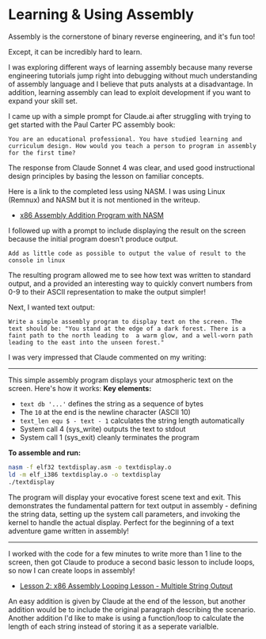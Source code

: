 # Learning & Using Assembly

Assembly is the cornerstone of binary reverse engineering, and it's fun too!

Except, it can be incredibly hard to learn.

I was exploring different ways of learning assembly because many reverse engineering tutorials jump right into debugging without much understanding of assembly language and I believe that puts analysts at a disadvantage. In addition, learning assembly can lead to exploit development if you want to expand your skill set.

I came up with a simple prompt for Claude.ai after struggling with trying to get started with the Paul Carter PC assembly book:

```
You are an educational professional. You have studied learning and curriculum design. How would you teach a person to program in assembly for the first time?
```

The response from Claude Sonnet 4 was clear, and used good instructional design principles by basing the lesson on familiar concepts.

Here is a link to the completed less using NASM. I was using Linux (Remnux) and NASM but it is not mentioned in the writeup.

* [x86 Assembly Addition Program with NASM](https://claude.ai/public/artifacts/a70d066c-24ab-45a4-b936-8e6cfd136b95)

I followed up with a prompt to include displaying the result on the screen because the initial program doesn't produce output.

```
Add as little code as possible to output the value of result to the console in linux
```

The resulting program allowed me to see how text was written to standard output, and a provided an interesting way to quickly convert numbers from 0-9 to their ASCII representation to make the output simpler!

Next, I wanted text output:

```
Write a simple assembly program to display text on the screen. The text should be: "You stand at the edge of a dark forest. There is a faint path to the north leading to  a warm glow, and a well-worn path leading to the east into the unseen forest."
```

I was very impressed that Claude commented on my writing:

---
This simple assembly program displays your atmospheric text on the screen. Here's how it works:
**Key elements:**

* `text db '...'` defines the string as a sequence of bytes
* The `10` at the end is the newline character (ASCII 10)
* `text_len equ $ - text - 1` calculates the string length automatically
* System call 4 (sys_write) outputs the text to stdout
* System call 1 (sys_exit) cleanly terminates the program

**To assemble and run:**

```bash
nasm -f elf32 textdisplay.asm -o textdisplay.o
ld -m elf_i386 textdisplay.o -o textdisplay
./textdisplay
```

The program will display your evocative forest scene text and exit. This demonstrates the fundamental pattern for text output in assembly - defining the string data, setting up the system call parameters, and invoking the kernel to handle the actual display.
Perfect for the beginning of a text adventure game written in assembly!

---

I worked with the code for a few minutes to write more than 1 line to the screen, then got Claude to produce a second basic lesson to include loops, so now I can create loops in assembly!

* [Lesson 2: x86 Assembly Looping Lesson - Multiple String Output](https://claude.ai/public/artifacts/e072b5a5-f397-41a4-b0b3-158085f8b18a)

An easy addition is given by Claude at the end of the lesson, but another addition would be to include the original paragraph describing the scenario. Another addition I'd like to make is using a function/loop to calculate the length of each string instead of storing it as a seperate varialble.
